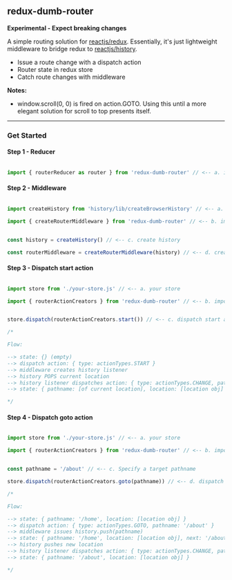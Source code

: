 ## redux-dumb-router

**Experimental - Expect breaking changes**

A simple routing solution for [reactjs/redux](https://github.com/reactjs/redux). Essentially, it's just lightweight middleware to bridge redux to [reactjs/history](https://github.com/reactjs/history).

- Issue a route change with a dispatch action
- Router state in redux store
- Catch route changes with middleware

**Notes:**
- window.scroll(0, 0) is fired on action.GOTO. Using this until a more elegant solution for scroll to top presents itself.

---

### Get Started

#### Step 1 - Reducer

```javascript

import { routerReducer as router } from 'redux-dumb-router' // <-- a. import router reducer as [some name you choose]

```

#### Step 2 - Middleware

```javascript

import createHistory from 'history/lib/createBrowserHistory' // <-- a. import create history

import { createRouterMiddleware } from 'redux-dumb-router' // <-- b. import create middleware


const history = createHistory() // <-- c. create history

const routerMiddleware = createRouterMiddleware(history) // <-- d. create middleware with history

```

#### Step 3 - Dispatch start action

```javascript

import store from './your-store.js' // <-- a. your store

import { routerActionCreators } from 'redux-dumb-router' // <-- b. import action creators


store.dispatch(routerActionCreators.start()) // <-- c. dispatch start action

/*

Flow:

--> state: {} (empty)
--> dispatch action: { type: actionTypes.START }
--> middleware creates history listener
--> history POPS current location
--> history listener dispatches action: { type: actionTypes.CHANGE, pathname: [of current location], location: [location obj] }
--> state: { pathname: [of current location], location: [location obj] }

*/

```

#### Step 4 - Dispatch goto action

```javascript

import store from './your-store.js' // <-- a. your store

import { routerActionCreators } from 'redux-dumb-router' // <-- b. import action creators


const pathname = '/about' // <-- c. Specify a target pathname

store.dispatch(routerActionCreators.goto(pathname)) // <-- d. dispatch goto action with target pathname

/*

Flow:

--> state: { pathname: '/home', location: [location obj] }
--> dispatch action: { type: actionTypes.GOTO, pathname: '/about' }
--> middleware issues history.push(pathname)
--> state: { pathname: '/home', location: [location obj], next: '/about' }
--> history pushes new location
--> history listener dispatches action: { type: actionTypes.CHANGE, pathname: '/about', location: [location obj] }
--> state: { pathname: '/about', location: [location obj] }

*/

```

